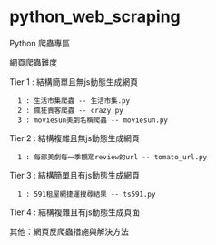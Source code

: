 # python_web_scraping
Python 爬蟲專區

網頁爬蟲難度

Tier 1 : 結構簡單且無js動態生成網頁

      1 : 生活市集爬蟲 -- 生活市集.py
      2 : 瘋狂賣客爬蟲 -- crazy.py
      3 : moviesun美劇名稱爬蟲 -- moviesun.py
 
Tier 2 : 結構複雜且無js動態生成網頁
      
      1 : 每部美劇每一季觀眾review的url -- tomato_url.py
 
Tier 3 : 結構簡單且有js動態生成網頁

      1 : 591租屋網捷運搜尋結果 -- ts591.py
 
Tier 4 : 結構複雜且有js動態生成頁面
 
其他：網頁反爬蟲措施與解決方法
 
